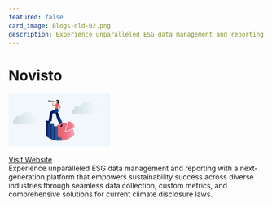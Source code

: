 ```yaml
---
featured: false
card_image: Blogs-old-02.png
description: Experience unparalleled ESG data management and reporting with a next-generation platform that empowers sustainability success across diverse industries through seamless data collection, custom metrics, and comprehensive solutions for current climate disclosure laws.
---
```


# Novisto
<img src="Blogs-old-02.png" alt="Logo" style="max-width: 200px; height: auto;">

<a href="https://novisto.com/resources/blogs/esg-reporting-software-what-is-it-and-how-can-it-benefit-your-company-2">Visit Website</a>  
Experience unparalleled ESG data management and reporting with a next-generation platform that empowers sustainability success across diverse industries through seamless data collection, custom metrics, and comprehensive solutions for current climate disclosure laws.
